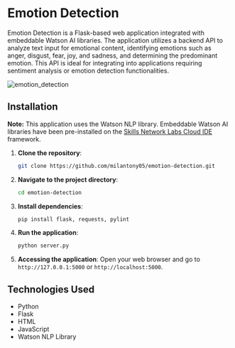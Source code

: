 # Emotion Detection

Emotion Detection is a Flask-based web application integrated with embeddable Watson AI libraries. The application utilizes a backend API to analyze text input for emotional content, identifying emotions such as anger, disgust, fear, joy, and sadness, and determining the predominant emotion. This API is ideal for integrating into applications requiring sentiment analysis or emotion detection functionalities.

![emotion_detection](https://github.com/user-attachments/assets/3ecd335f-fac8-416f-b23d-6c5b4116613b)

## Installation

**Note:** This application uses the Watson NLP library. Embeddable Watson AI libraries have been pre-installed on the [Skills Network Labs Cloud IDE](https://skills.network/lab-tools/cloud-ide) framework.

1. **Clone the repository**:
   ```bash
   git clone https://github.com/milantony05/emotion-detection.git
   ```
2. **Navigate to the project directory**:
   ```bash
   cd emotion-detection
   ```
3. **Install dependencies**:
   ```bash
   pip install flask, requests, pylint
   ```
4. **Run the application**:
   ```bash
   python server.py
   ```
5. **Accessing the application**:
   Open your web browser and go to `http://127.0.0.1:5000` or `http://localhost:5000`.

## Technologies Used

- Python
- Flask
- HTML
- JavaScript
- Watson NLP Library
